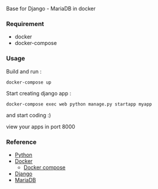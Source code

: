 Base for Django - MariaDB in docker

### Requirement

- docker
- docker-compose

### Usage

Build and run :

```
docker-compose up
```

Start creating django app :

```
docker-compose exec web python manage.py startapp myapp
```

and start coding :)

view your apps in port 8000

### Reference
- [Python](www.python.org)
- [Docker](www.docker.com)
    - [Docker compose](docs.docker.com/compose)
- [Django](www.djangoproject.com)
- [MariaDB](mariadb.org)

